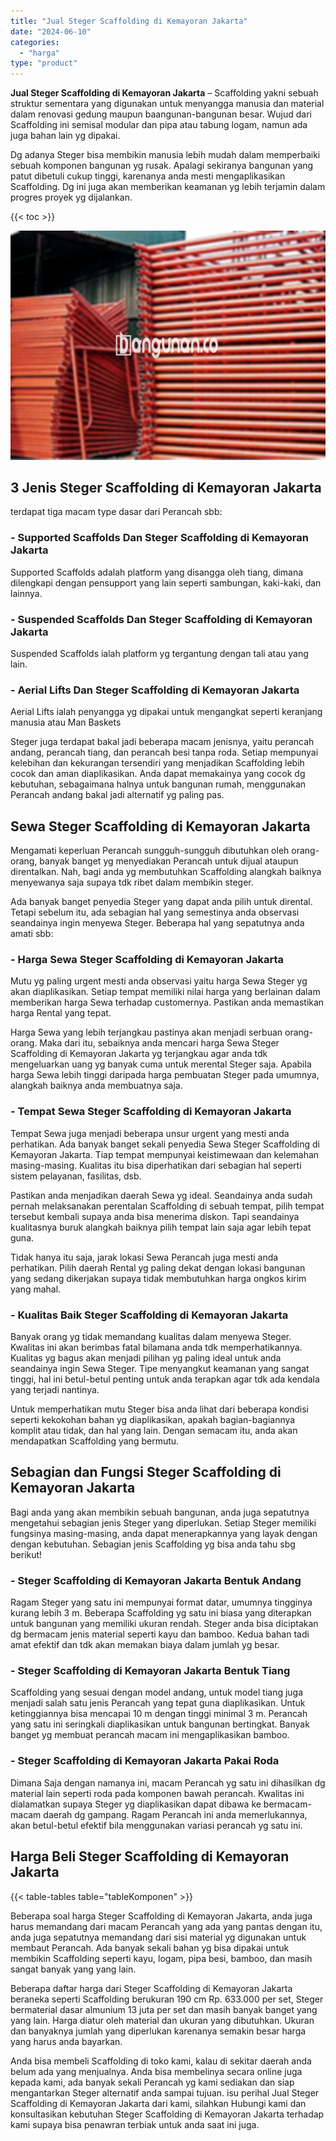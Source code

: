 ```yaml
---
title: "Jual Steger Scaffolding di Kemayoran Jakarta"
date: "2024-06-10"
categories: 
  - "harga"
type: "product"
---
```


**Jual Steger Scaffolding di Kemayoran Jakarta** – Scaffolding yakni sebuah struktur sementara yang digunakan untuk menyangga manusia dan material dalam renovasi gedung maupun baangunan-bangunan besar. Wujud dari Scaffolding ini semisal modular dan pipa atau tabung logam, namun ada juga bahan lain yg dipakai.

Dg adanya Steger bisa membikin manusia lebih mudah dalam memperbaiki sebuah komponen bangunan yg rusak. Apalagi sekiranya bangunan yang patut dibetuli cukup tinggi, karenanya anda mesti mengaplikasikan Scaffolding. Dg ini juga akan memberikan keamanan yg lebih terjamin dalam progres proyek yg dijalankan.

{{< toc >}}

![Jual Steger Scaffolding di Kemayoran Jakarta](/images/sewa-scaffolding-steger-16.png)

## 3 Jenis Steger Scaffolding di Kemayoran Jakarta

terdapat tiga macam type dasar dari Perancah sbb:

### \- Supported Scaffolds Dan Steger Scaffolding di Kemayoran Jakarta

Supported Scaffolds adalah platform yang disangga oleh tiang, dimana dilengkapi dengan pensupport yang lain seperti sambungan, kaki-kaki, dan lainnya.

### \- Suspended Scaffolds Dan Steger Scaffolding di Kemayoran Jakarta

Suspended Scaffolds ialah platform yg tergantung dengan tali atau yang lain.

### \- Aerial Lifts Dan Steger Scaffolding di Kemayoran Jakarta

Aerial Lifts ialah penyangga yg dipakai untuk mengangkat seperti keranjang manusia atau Man Baskets

Steger juga terdapat bakal jadi beberapa macam jenisnya, yaitu perancah andang, perancah tiang, dan perancah besi tanpa roda. Setiap mempunyai kelebihan dan kekurangan tersendiri yang menjadikan Scaffolding lebih cocok dan aman diaplikasikan. Anda dapat memakainya yang cocok dg kebutuhan, sebagaimana halnya untuk bangunan rumah, menggunakan Perancah andang bakal jadi alternatif yg paling pas.

## Sewa Steger Scaffolding di Kemayoran Jakarta

Mengamati keperluan Perancah sungguh-sungguh dibutuhkan oleh orang-orang, banyak banget yg menyediakan Perancah untuk dijual ataupun direntalkan. Nah, bagi anda yg membutuhkan Scaffolding alangkah baiknya menyewanya saja supaya tdk ribet dalam membikin steger.

Ada banyak banget penyedia Steger yang dapat anda pilih untuk dirental. Tetapi sebelum itu, ada sebagian hal yang semestinya anda observasi seandainya ingin menyewa Steger. Beberapa hal yang sepatutnya anda amati sbb:

### \- Harga Sewa Steger Scaffolding di Kemayoran Jakarta

Mutu yg paling urgent mesti anda observasi yaitu harga Sewa Steger yg akan diaplikasikan. Setiap tempat memiliki nilai harga yang berlainan dalam memberikan harga Sewa terhadap customernya. Pastikan anda memastikan harga Rental yang tepat.

Harga Sewa yang lebih terjangkau pastinya akan menjadi serbuan orang-orang. Maka dari itu, sebaiknya anda mencari harga Sewa Steger Scaffolding di Kemayoran Jakarta yg terjangkau agar anda tdk mengeluarkan uang yg banyak cuma untuk merental Steger saja. Apabila harga Sewa lebih tinggi daripada harga pembuatan Steger pada umumnya, alangkah baiknya anda membuatnya saja.

### \- Tempat Sewa Steger Scaffolding di Kemayoran Jakarta

Tempat Sewa juga menjadi beberapa unsur urgent yang mesti anda perhatikan. Ada banyak banget sekali penyedia Sewa Steger Scaffolding di Kemayoran Jakarta. Tiap tempat mempunyai keistimewaan dan kelemahan masing-masing. Kualitas itu bisa diperhatikan dari sebagian hal seperti sistem pelayanan, fasilitas, dsb.

Pastikan anda menjadikan daerah Sewa yg ideal. Seandainya anda sudah pernah melaksanakan perentalan Scaffolding di sebuah tempat, pilih tempat tersebut kembali supaya anda bisa menerima diskon. Tapi seandainya kualitasnya buruk alangkah baiknya pilih tempat lain saja agar lebih tepat guna.

Tidak hanya itu saja, jarak lokasi Sewa Perancah juga mesti anda perhatikan. Pilih daerah Rental yg paling dekat dengan lokasi bangunan yang sedang dikerjakan supaya tidak membutuhkan harga ongkos kirim yang mahal.

### \- Kualitas Baik Steger Scaffolding di Kemayoran Jakarta

Banyak orang yg tidak memandang kualitas dalam menyewa Steger. Kwalitas ini akan berimbas fatal bilamana anda tdk memperhatikannya. Kualitas yg bagus akan menjadi pilihan yg paling ideal untuk anda seandainya ingin Sewa Steger. Tipe menyangkut keamanan yang sangat tinggi, hal ini betul-betul penting untuk anda terapkan agar tdk ada kendala yang terjadi nantinya.

Untuk memperhatikan mutu Steger bisa anda lihat dari beberapa kondisi seperti kekokohan bahan yg diaplikasikan, apakah bagian-bagiannya komplit atau tidak, dan hal yang lain. Dengan semacam itu, anda akan mendapatkan Scaffolding yang bermutu.

## Sebagian dan Fungsi Steger Scaffolding di Kemayoran Jakarta

Bagi anda yang akan membikin sebuah bangunan, anda juga sepatutnya mengetahui sebagian jenis Steger yang diperlukan. Setiap Steger memiliki fungsinya masing-masing, anda dapat menerapkannya yang layak dengan dengan kebutuhan. Sebagian jenis Scaffolding yg bisa anda tahu sbg berikut!

### \- Steger Scaffolding di Kemayoran Jakarta Bentuk Andang

Ragam Steger yang satu ini mempunyai format datar, umumnya tingginya kurang lebih 3 m. Beberapa Scaffolding yg satu ini biasa yang diterapkan untuk bangunan yang memiliki ukuran rendah. Steger anda bisa diciptakan dg bermacam jenis material seperti kayu dan bamboo. Kedua bahan tadi amat efektif dan tdk akan memakan biaya dalam jumlah yg besar.

### \- Steger Scaffolding di Kemayoran Jakarta Bentuk Tiang

Scaffolding yang sesuai dengan model andang, untuk model tiang juga menjadi salah satu jenis Perancah yang tepat guna diaplikasikan. Untuk ketinggiannya bisa mencapai 10 m dengan tinggi minimal 3 m. Perancah yang satu ini seringkali diaplikasikan untuk bangunan bertingkat. Banyak banget yg membuat perancah macam ini mengaplikasikan bamboo.

### \- Steger Scaffolding di Kemayoran Jakarta Pakai Roda

Dimana Saja dengan namanya ini, macam Perancah yg satu ini dihasilkan dg material lain seperti roda pada komponen bawah perancah. Kwalitas ini dialamatkan supaya Steger yg diaplikasikan dapat dibawa ke bermacam-macam daerah dg gampang. Ragam Perancah ini anda memerlukannya, akan betul-betul efektif bila menggunakan variasi perancah yg satu ini.

## Harga Beli Steger Scaffolding di Kemayoran Jakarta

{{< table-tables table="tableKomponen" >}}

Beberapa soal harga Steger Scaffolding di Kemayoran Jakarta, anda juga harus memandang dari macam Perancah yang ada yang pantas dengan itu, anda juga sepatutnya memandang dari sisi material yg digunakan untuk membaut Perancah. Ada banyak sekali bahan yg bisa dipakai untuk membikin Scaffolding seperti kayu, logam, pipa besi, bamboo, dan masih sangat banyak yang yang lain.

Beberapa daftar harga dari Steger Scaffolding di Kemayoran Jakarta beraneka seperti Scaffolding berukuran 190 cm Rp. 633.000 per set, Steger bermaterial dasar almunium 13 juta per set dan masih banyak banget yang yang lain. Harga diatur oleh material dan ukuran yang dibutuhkan. Ukuran dan banyaknya jumlah yang diperlukan karenanya semakin besar harga yang harus anda bayarkan.

Anda bisa membeli Scaffolding di toko kami, kalau di sekitar daerah anda belum ada yang menjualnya. Anda bisa membelinya secara online juga kepada kami, ada banyak sekali Perancah yg kami sediakan dan siap mengantarkan Steger alternatif anda sampai tujuan. isu perihal Jual Steger Scaffolding di Kemayoran Jakarta dari kami, silahkan Hubungi kami dan konsultasikan kebutuhan Steger Scaffolding di Kemayoran Jakarta terhadap kami supaya bisa penawran terbiak untuk anda saat ini juga.

